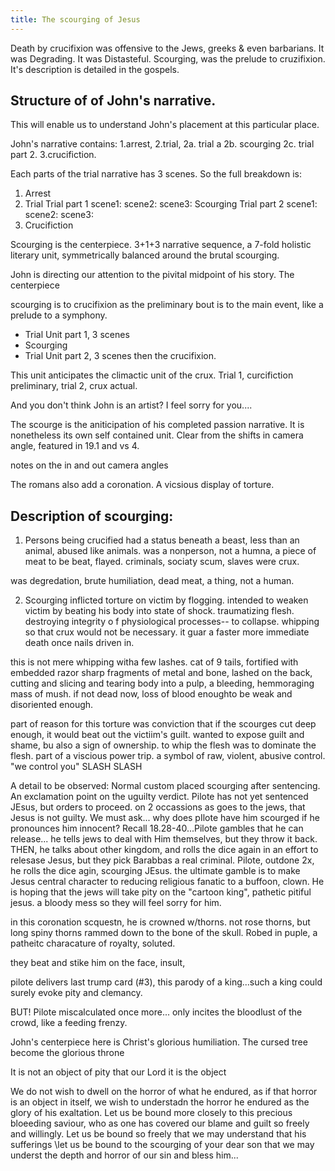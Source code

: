 ```yaml
---
title: The scourging of Jesus
---
```


Death by crucifixion was offensive to the Jews, greeks & even barbarians. It was Degrading. It was Distasteful. Scourging, was the prelude to cruzifixion. It's description is detailed in the gospels. 

## Structure of of John's narrative. 

This will enable us to understand John's placement at this particular place. 

John's narrative contains: 
1.arrest, 
2.trial, 
  2a. trial a  2b. scourging  2c. trial part 2. 
3.crucifiction. 

Each parts of the trial narrative has 3 scenes. So the full breakdown is:

1. Arrest
2. Trial
	Trial part 1
		scene1: 
		scene2:
		scene3:
			Scourging
	Trial part 2
		scene1: 
		scene2:
		scene3:
3. Crucifiction

Scourging is the centerpiece. 3+1+3 narrative sequence, a 7-fold holistic literary unit, symmetrically balanced around the brutal scourging. 

John is directing our attention to the pivital midpoint of his story. The centerpiece

scourging is to crucifixion  as the preliminary bout is to the main event, like a prelude to a symphony. 

- Trial Unit part 1, 3 scenes
- Scourging
- Trial Unit part 2, 3 scenes
then the crucifixion. 

This unit anticipates the climactic unit of the crux. Trial 1, curcifiction preliminary, trial 2, crux actual. 

And you don't think John is an artist? I feel sorry for you....

The scourge is the aniticipation of his completed passion narrative. It is nonetheless its own self contained unit. Clear from the shifts in camera angle, featured in 19.1 and vs 4. 

notes on the in and out camera angles

The romans also add a coronation. 
A vicsious display of torture. 

## Description of scourging:

1. Persons being crucified had a status beneath a beast, less than an animal, abused like animals. was a nonperson, not a humna, a piece of meat to be beat, flayed. criminals, sociaty scum, slaves were crux. 

was degredation, brute humiliation, dead meat, a thing, not a human. 

2. Scourging inflicted torture on victim by flogging. intended to weaken victim by beating his body into state of shock. traumatizing flesh. destroying integrity o f physiological processes-- to collapse. whipping so that crux would not be necessary. it guar a faster more immediate death once nails driven in. 

this is not mere whipping witha  few lashes. cat of 9 tails, fortified with embedded razor sharp fragments of metal and bone, lashed on the back, cutting and slicing and tearing body into a pulp, a bleeding, hemmoraging mass of mush. if not dead now, loss of blood enoughto be weak and disoriented enough. 

part of reason for this torture was conviction that if the scourges cut deep enough, it would beat out the victiim's guilt. wanted to expose guilt and shame, bu also a sign of ownership. to whip the flesh was to dominate the flesh. part of a viscious power trip. a symbol of raw, violent, abusive control. "we control you" SLASH SLASH

A detail to be observed: 
Normal custom placed scourging after sentencing. An exclamation point on the uguilty verdict. 
Pilote has not yet sentenced JEsus, but orders to proceed. on 2 occassions as goes to the jews, that Jesus is not guilty. We must ask... why does pIlote have him scourged if he pronounces him innocent?
Recall 18.28-40...Pilote gambles that he can release... he tells jews to deal with Him themselves, but they throw it back. THEN, he talks about other kingdom, and rolls the dice again in an effort to relesase Jesus, but they pick Barabbas a real criminal. Pilote, outdone 2x, he rolls the dice agin, scourging JEsus. the ultimate gamble is to make Jesus central character to reducing religious fanatic to a buffoon, clown. He is hoping that the jews will take pity on the "cartoon king", pathetic pitiful jesus. a bloody mess so they will feel sorry for him. 

in this coronation scquestn, he is crowned w/thorns. not rose thorns, but long spiny thorns rammed down to the bone of the skull. Robed in puple, a patheitc characature of royalty, soluted. 

they beat and stike him on the face, insult, 

pilote delivers last trump card (#3), this parody of a king...such a king could surely evoke pity and clemancy. 

BUT! Pilote miscalculated once more... only incites the bloodlust of the crowd, like a feeding frenzy. 

John's centerpiece here is Christ's glorious humiliation. 
The cursed tree become the glorious throne 

It is not an object of pity that our Lord 
it is the object 

We do not wish to dwell on the horror of what he endured, as if that horror is an object in itself, we wish to understadn the horror he endured as the glory of his exaltation. 
Let us be bound more closely to this precious bloeeding saviour, who as one has covered our blame and guilt so freely and willingly. Let us be bound so freely that we may understand that his sufferings \let us be bound to the scourging of your dear son that we may underst the depth and horror of our sin and bless him...


